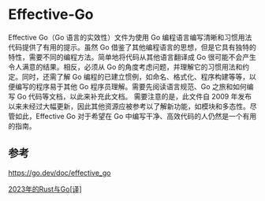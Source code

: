 # Effective-Go

Effective Go（Go 语言的实效性）文件为使用 Go 编程语言编写清晰和习惯用法代码提供了有用的提示。虽然 Go 借鉴了其他编程语言的思想，但是它具有独特的特性，需要不同的编程方法。简单地将代码从其他语言翻译成 Go 很可能不会产生令人满意的结果。相反，必须从 Go 的角度考虑问题，并理解它的习惯用法和约定。同时，还需了解 Go 编程的已建立惯例，如命名、格式化、程序构建等等，以便编写的程序易于其他 Go 程序员理解。需要先阅读语言规范、Go 之旅和如何编写 Go 代码等文档，以此来补充此文档。
 需要注意的是，此文件自 2009 年发布以来未经过大幅更新，因此其他资源应被参考以了解新功能，如模块和多态性。尽管如此，Effective Go 对于希望在 Go 中编写干净、高效代码的人仍然是一个有用的指南。

## 参考

https://go.dev/doc/effective_go

[2023年的Rust与Go[译]](https://mp.weixin.qq.com/s?__biz=MzIyNzM0MDk0Mg==&mid=2247494122&idx=1&sn=7aca8a83b7e0d6d1fe3fe1635db72b8a&chksm=e8600e0bdf17871db81f505482ce7a392041e8d61981ae8c560a1a7222ea6ee4baed2b22197a&mpshare=1&scene=1&srcid=0223hLVLGO5MpoF8cCZffEMT&sharer_sharetime=1677150776455&sharer_shareid=4213fd857d5e1093a89959d8b61544cb&version=4.1.0.70174&platform=mac#rd)
